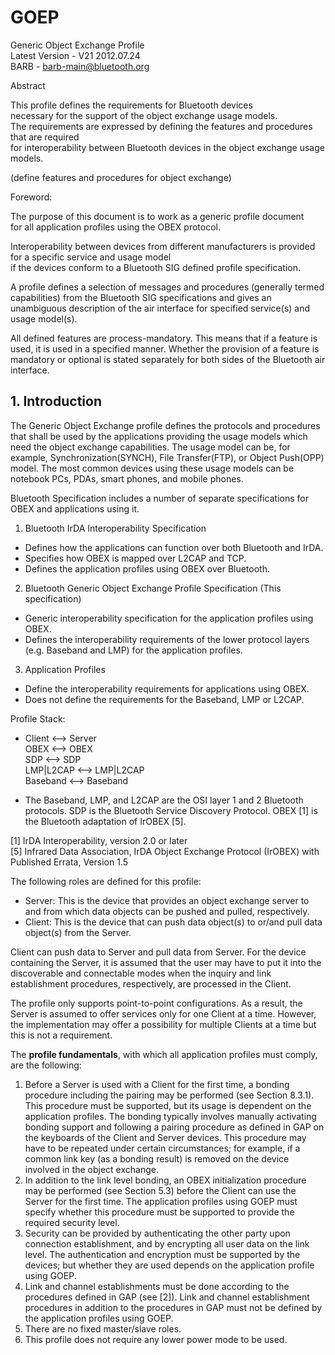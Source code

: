 
# GOEP

Generic Object Exchange Profile  
Latest Version - V21 2012.07.24  
BARB - barb-main@bluetooth.org  

Abstract

This profile defines the requirements for Bluetooth devices  
necessary for the support of the object exchange usage models.   
The requirements are expressed by defining the features and procedures that are required   
for interoperability between Bluetooth devices in the object exchange usage models.  

(define features and procedures for object exchange)

Foreword: 

The purpose of this document is to work as a generic profile document   
for all application profiles using the OBEX protocol.

Interoperability between devices from different manufacturers is provided for a specific service and usage model   
if the devices conform to a Bluetooth SIG defined profile specification. 

A profile defines a selection of messages and procedures (generally termed capabilities) 
from the Bluetooth SIG specifications and gives an unambiguous description of the air interface 
for specified service(s) and usage model(s).

All defined features are process-mandatory. This means that if a feature is used, it is used in a specified manner. 
Whether the provision of a feature is mandatory or optional is stated separately 
for both sides of the Bluetooth air interface.

## 1. Introduction

The Generic Object Exchange profile defines the protocols and procedures that shall be used
by the applications providing the usage models which need the object exchange capabilities.
The usage model can be, for example, Synchronization(SYNCH), File Transfer(FTP), or Object Push(OPP) model. 
The most common devices using these usage models can be notebook PCs, PDAs, smart phones, and mobile phones.

Bluetooth Specification includes a number of separate specifications for OBEX and applications using it.

1. Bluetooth IrDA Interoperability Specification
  - Defines how the applications can function over both Bluetooth and IrDA.
  - Specifies how OBEX is mapped over L2CAP and TCP.
  - Defines the application profiles using OBEX over Bluetooth.
2. Bluetooth Generic Object Exchange Profile Specification (This specification)
  - Generic interoperability specification for the application profiles using OBEX.
  - Defines the interoperability requirements of the lower protocol layers (e.g. Baseband and LMP) 
    for the application profiles.
3. Application Profiles
  - Define the interoperability requirements for applications using OBEX.
  - Does not define the requirements for the Baseband, LMP or L2CAP.

Profile Stack:  

- Client    <--> Server  
  OBEX      <--> OBEX  
  SDP       <--> SDP  
  LMP|L2CAP <--> LMP|L2CAP  
  Baseband  <--> Baseband  

- The Baseband, LMP, and L2CAP are the OSI layer 1 and 2 Bluetooth protocols.
  SDP is the Bluetooth Service Discovery Protocol. 
  OBEX [1] is the Bluetooth adaptation of IrOBEX [5].

[1] IrDA Interoperability, version 2.0 or later  
[5] Infrared Data Association, IrDA Object Exchange Protocol (IrOBEX) with Published Errata, Version 1.5

The following roles are defined for this profile:
- Server: This is the device that provides an object exchange server 
  to and from which data objects can be pushed and pulled, respectively.
- Client: This is the device that can push data object(s) to or/and pull data object(s) from the Server.

Client can push data to Server and pull data from Server. 
For the device containing the Server, it is assumed that 
the user may have to put it into the discoverable and connectable modes 
when the inquiry and link establishment procedures, respectively, are processed in the Client.

The profile only supports point-to-point configurations. 
As a result, the Server is assumed to offer services only for one Client at a time. 
However, the implementation may offer a possibility for multiple Clients at a time but this is not a requirement.

The **profile fundamentals**, with which all application profiles must comply, are the following:

1. Before a Server is used with a Client for the first time, 
   a bonding procedure including the pairing may be performed (see Section 8.3.1). 
   This procedure must be supported, but its usage is dependent on the application profiles. 
   The bonding typically involves manually activating bonding support and following a pairing procedure 
   as defined in GAP on the keyboards of the Client and Server devices. 
   This procedure may have to be repeated under certain circumstances; for example, 
   if a common link key (as a bonding result) is removed on the device involved in the object exchange.
2. In addition to the link level bonding, an OBEX initialization procedure may be performed (see Section 5.3) 
   before the Client can use the Server for the first time.
   The application profiles using GOEP must specify whether this procedure must be supported 
   to provide the required security level.
3. Security can be provided by authenticating the other party upon connection establishment, 
   and by encrypting all user data on the link level. 
   The authentication and encryption must be supported by the devices; 
   but whether they are used depends on the application profile using GOEP.
4. Link and channel establishments must be done according to the procedures defined in GAP (see [2]). 
   Link and channel establishment procedures in addition to the procedures in GAP 
   must not be defined by the application profiles using GOEP.
5. There are no fixed master/slave roles.
6. This profile does not require any lower power mode to be used.


